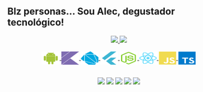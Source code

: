 ## Blz personas... Sou Alec, degustador tecnológico!
 <div align="center">
  <a href="https://github.com/alecnsilva">
  <img height="180em" src="https://github-readme-stats.vercel.app/api?username=alecnsilva&show_icons=true&theme=nord&include_all_commits=true&count_private=true"/>
  <img height="180em" src="https://github-readme-stats.vercel.app/api/top-langs/?username=alecnsilva&layout=compact&langs_count=7&theme=nord"/>
</div>
<div align="center" style="display: inline_block"><br>
 <img align="center" alt="Alec-Android" height="30" width="40" src="https://raw.githubusercontent.com/devicons/devicon/master/icons/android/android-plain.svg">
 <img align="center" alt="Alec-Kt" height="30" width="40" src="https://raw.githubusercontent.com/devicons/devicon/master/icons/kotlin/kotlin-plain.svg">
 <img align="center" alt="Alec-Dart" height="30" width="40" src="https://raw.githubusercontent.com/devicons/devicon/master/icons/dart/dart-plain.svg"> 
 <img align="center" alt="Alec-Ftr" height="30" width="40" src="https://raw.githubusercontent.com/devicons/devicon/master/icons/flutter/flutter-plain.svg">
 <img align="center" alt="Alec-NodeJS" height="30" width="40" src="https://raw.githubusercontent.com/devicons/devicon/master/icons/nodejs/nodejs-original.svg"> 
 <img align="center" alt="Alec-React" height="30" width="40" src="https://raw.githubusercontent.com/devicons/devicon/master/icons/react/react-original.svg">
 <img align="center" alt="Alec-Js" height="30" width="40" src="https://raw.githubusercontent.com/devicons/devicon/master/icons/javascript/javascript-plain.svg">
 <img align="center" alt="Alec-Ts" height="30" width="40" src="https://raw.githubusercontent.com/devicons/devicon/master/icons/typescript/typescript-plain.svg">
</div>

  ##

 <div align="center"> 
  <a href="https://www.linkedin.com/in/alecnsilva/" target="_blank"><img src="https://img.shields.io/badge/-LinkedIn-%230077B5?style=for-the-badge&logo=linkedin&logoColor=white" target="_blank"></a>
  <a href = "mailto:alec.ns@pm.me"><img src="https://img.shields.io/badge/-Protonmail-%23333?style=for-the-badge&logo=protonmail&logoColor=white" target="_blank"></a>
  <a href="https://www.twitter.com/alecnsilva/" target="_blank"><img src="https://img.shields.io/badge/-Twitter-%230077B5?style=for-the-badge&logo=twitter&logoColor=white" target="_blank"></a>
  <a href="https://www.youtube.com/channel/UC95BrZFqghemqnEcnm0dWfA" target="_blank"><img src="https://img.shields.io/badge/YouTube-FF0000?style=for-the-badge&logo=youtube&logoColor=white" target="_blank"></a>
  <a href="https://stackoverflow.com/users/12901349/alec-n-silva" target="_blank"><img src="https://img.shields.io/badge/stackoverflow-2D2D2D?style=for-the-badge&logo=stackoverflow&logoColor=white" target="_blank"></a>
  
 </div>

